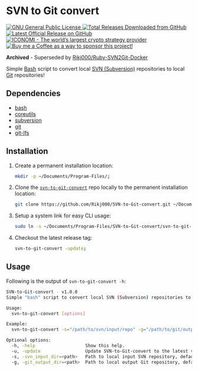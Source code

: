 # SVN to Git convert

<p align="left">
    <a href="https://github.com/Rikj000/SVN-to-Git-convert/blob/development/LICENSE">
        <img src="https://img.shields.io/github/license/Rikj000/SVN-to-Git-convert?label=License&logo=gnu" alt="GNU General Public License">
    </a> <a href="https://github.com/Rikj000/SVN-to-Git-convert/releases">
        <img src="https://img.shields.io/github/downloads/Rikj000/SVN-to-Git-convert/total?label=Total%20Downloads&logo=github" alt="Total Releases Downloaded from GitHub">
    </a> <a href="https://github.com/Rikj000/SVN-to-Git-convert/releases/latest">
        <img src="https://img.shields.io/github/v/release/Rikj000/SVN-to-Git-convert?include_prereleases&label=Latest%20Release&logo=github" alt="Latest Official Release on GitHub">
    </a> <a href="https://www.iconomi.com/register?ref=zQQPK">
        <img src="https://img.shields.io/badge/ICONOMI-Join-blue?logo=bitcoin&logoColor=white" alt="ICONOMI - The world’s largest crypto strategy provider">
    </a> <a href="https://www.buymeacoffee.com/Rikj000">
        <img src="https://img.shields.io/badge/-Buy%20me%20a%20Coffee!-FFDD00?logo=buy-me-a-coffee&logoColor=black" alt="Buy me a Coffee as a way to sponsor this project!"> 
    </a>
</p>

**Archived** - Superseded by [Rikj000/Ruby-SVN2Git-Docker](https://github.com/Rikj000/Ruby-SVN2Git-Docker)

Simple [Bash](https://www.gnu.org/software/bash/bash.html) script to convert local [SVN (Subversion)](https://subversion.apache.org/) repositories to local [Git](https://git-scm.com/) repositories!

## Dependencies
- [bash](https://archlinux.org/packages/core/x86_64/bash/)
- [coreutils](https://archlinux.org/packages/core/x86_64/coreutils/)
- [subversion](https://archlinux.org/packages/extra/x86_64/subversion/)
- [git](https://archlinux.org/packages/extra/x86_64/git/)
- [git-lfs](https://archlinux.org/packages/extra/x86_64/git-lfs/)

## Installation
1. Create a permanent installation location:
    ```bash
    mkdir -p ~/Documents/Program-Files/;
    ```
2. Clone the [`svn-to-git-convert`](https://github.com/Rikj000/SVN-to-Git-convert) repo locally to the permanent installation location:
    ```bash
    git clone https://github.com/Rikj000/SVN-to-Git-convert.git ~/Documents/Program-Files/SVN-to-Git-convert;
    ```
3. Setup a system link for easy CLI usage:
    ```bash
    sudo ln -s ~/Documents/Program-Files/SVN-to-Git-convert/svn-to-git-convert.sh /usr/bin/svn-to-git-convert;
    ```
4. Checkout the latest release tag:
    ```bash
    svn-to-git-convert -update;
    ```

## Usage
Following is the output of `svn-to-git-convert -h`:
```bash
SVN-to-Git-convert - v1.0.0
Simple "bash" script to convert local SVN (Subversion) repositories to local Git repositories!

Usage:
  svn-to-git-convert [options]

Example:
  svn-to-git-convert -s="/path/to/svn/input/repo" -g="/path/to/git/output/repo"

Optional options:
  -h, -help                   Show this help.
  -u, -update                 Update SVN-to-Git-convert to the latest version.
  -s, -svn_input_dir=<path>   Path to local input SVN repository, defaults to current working directory.
  -g, -git_output_dir=<path>  Path to local output Git repository, defaults to "output" folder above current working directory.
```
